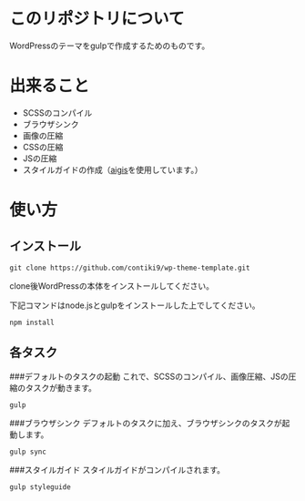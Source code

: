 # このリポジトリについて

WordPressのテーマをgulpで作成するためのものです。

# 出来ること
- SCSSのコンパイル
- ブラウザシンク
- 画像の圧縮
- CSSの圧縮
- JSの圧縮
- スタイルガイドの作成（[aigis](https://pxgrid.github.io/aigis/)を使用しています。）

# 使い方

## インストール
```
git clone https://github.com/contiki9/wp-theme-template.git
```
clone後WordPressの本体をインストールしてください。


下記コマンドはnode.jsとgulpをインストールした上でしてください。
```
npm install
```
## 各タスク

###デフォルトのタスクの起動
これで、SCSSのコンパイル、画像圧縮、JSの圧縮のタスクが動きます。
```
gulp
```

###ブラウザシンク
デフォルトのタスクに加え、ブラウザシンクのタスクが起動します。
```
gulp sync
```

###スタイルガイド
スタイルガイドがコンパイルされます。
```
gulp styleguide
```
